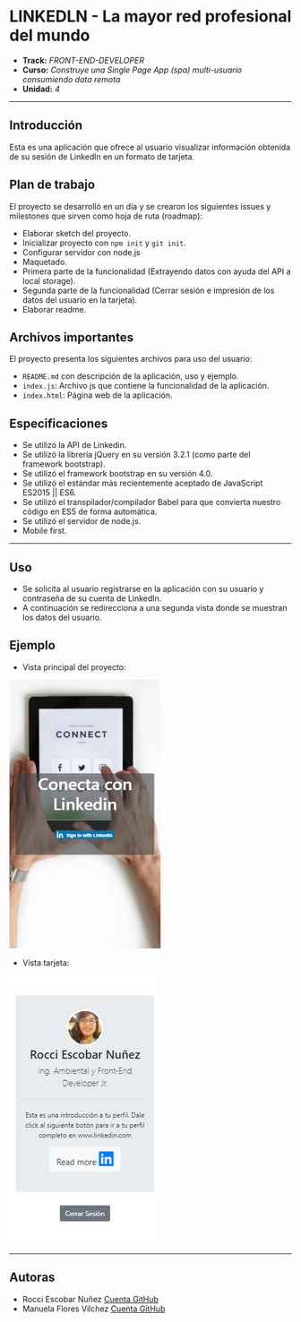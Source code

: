 # LINKEDLN - La mayor red profesional del mundo

* **Track:** _FRONT-END-DEVELOPER_
* **Curso:** _Construye una Single Page App (spa) multi-usuario consumiendo data remota_
* **Unidad:** _4_

***

## Introducción 

Esta es una aplicación que ofrece al usuario visualizar información obtenida de su sesión de Linkedln en un formato de tarjeta.

## Plan de trabajo

El proyecto se desarrolló en un día y se crearon los siguientes issues y milestones que sirven como hoja de ruta (roadmap):

* Elaborar sketch del proyecto.
* Inicializar proyecto con `npm init` y `git init`.
* Configurar servidor con node.js
* Maquetado.
* Primera parte de la funcionalidad (Extrayendo datos con ayuda del API a local storage).
* Segunda parte de la funcionalidad (Cerrar sesión e impresión de los datos del usuario en la tarjeta).
* Elaborar readme.

## Archivos importantes

El proyecto presenta los siguientes archivos para uso del usuario:

* `README.md` con descripción de la aplicación, uso y ejemplo.
* `index.js`: Archivo js que contiene la funcionalidad de la aplicación.
* `index.html`: Página web de la aplicación.

## Especificaciones

* Se utilizó la API de Linkedin.
* Se utilizó la librería jQuery en su versión 3.2.1 (como parte del framework bootstrap).
* Se utilizó el framework bootstrap en su versión 4.0.
* Se utilizó el estándar más recientemente aceptado de JavaScript ES2015 || ES6.
* Se utilizó el transpilador/compilador Babel para que convierta nuestro código en ES5 de forma automática.
* Se utilizó el servidor de node.js.
* Mobile first.

***

## Uso
* Se solicita al usuario registrarse en la aplicación con su usuario y contraseña de su cuenta de LinkedIn.
* A continuación se redirecciona a una segunda vista donde se muestran los datos del usuario.

## Ejemplo

* Vista principal del proyecto:

![Con titulo](public/assets/docs/vista3.png "titulo")

* Vista tarjeta:

![Con titulo](public/assets/docs/vista4.png "titulo")

***

## Autoras

* Rocci Escobar Nuñez [Cuenta GitHub](https://github.com/Rocciescobar "Repositorio")
* Manuela Flores Vilchez [Cuenta GitHub ](https://github.com/ManuelaFlores "Repositorio")
